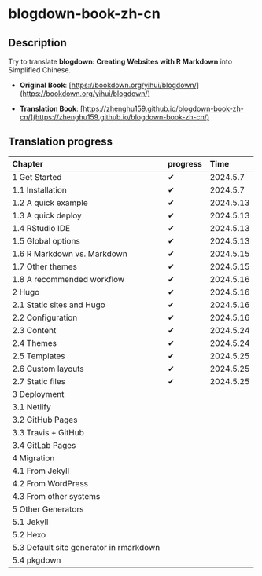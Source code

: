 # blogdown-book-zh-cn

## Description

Try to translate **blogdown: Creating Websites with R Markdown** into Simplified Chinese.

- **Original Book**: [https://bookdown.org/yihui/blogdown/](https://bookdown.org/yihui/blogdown/)

- **Translation Book**: [https://zhenghu159.github.io/blogdown-book-zh-cn/](https://zhenghu159.github.io/blogdown-book-zh-cn/)

## Translation progress

| Chapter                          | progress | Time      |
|:---------------------------------|:---------|:----------|
| 1 Get Started                    |  ✔       | 2024.5.7  |
| 1.1 Installation                 |  ✔       | 2024.5.7  |
| 1.2 A quick example              |  ✔       | 2024.5.13 |
| 1.3 A quick deploy               |  ✔       | 2024.5.13 |
| 1.4 RStudio IDE                  |  ✔       | 2024.5.13 |
| 1.5 Global options               |  ✔       | 2024.5.13 |
| 1.6 R Markdown vs. Markdown      |  ✔       | 2024.5.15 |
| 1.7 Other themes                 |  ✔       | 2024.5.15 |
| 1.8 A recommended workflow       |  ✔       | 2024.5.16 |
| 2 Hugo                           |  ✔       | 2024.5.16 |
| 2.1 Static sites and Hugo        |  ✔       | 2024.5.16 |
| 2.2 Configuration                |  ✔       | 2024.5.16 |
| 2.3 Content                      |  ✔       | 2024.5.24 |
| 2.4 Themes                       |  ✔       | 2024.5.24 |
| 2.5 Templates                    |  ✔       | 2024.5.25 |
| 2.6 Custom layouts               |  ✔       | 2024.5.25 |
| 2.7 Static files                 |  ✔       | 2024.5.25 |
| 3 Deployment               |          |           |
| 3.1 Netlify                |          |           |
| 3.2 GitHub Pages                         |          |           |
| 3.3 Travis + GitHub                  |          |           |
| 3.4 GitLab Pages                     |          |           |
| 4 Migration                         |          |           |
| 4.1 From Jekyll             |          |           |
| 4.2 From WordPress                  |          |           |
| 4.3 From other systems                     |          |           |
| 5 Other Generators                     |          |           |
| 5.1 Jekyll       |          |           |
| 5.2 Hexo                        |         |   |
| 5.3 Default site generator in rmarkdown                |          |   |
| 5.4 pkgdown                |          |   |



